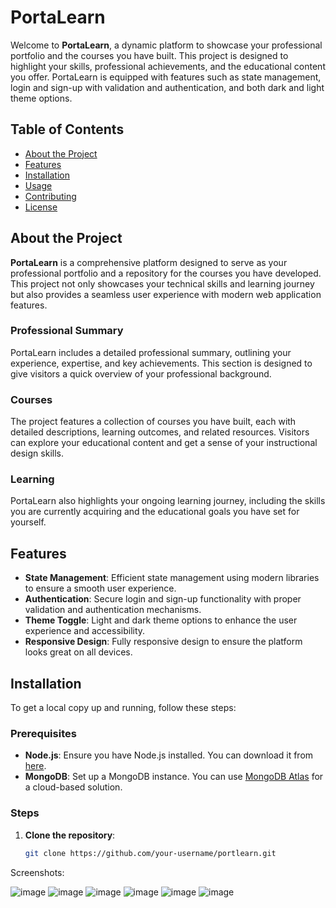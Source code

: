 # PortaLearn

Welcome to **PortaLearn**, a dynamic platform to showcase your professional portfolio and the courses you have built. This project is designed to highlight your skills, professional achievements, and the educational content you offer. PortaLearn is equipped with features such as state management, login and sign-up with validation and authentication, and both dark and light theme options.

## Table of Contents

- [About the Project](#about-the-project)
- [Features](#features)
- [Installation](#installation)
- [Usage](#usage)
- [Contributing](#contributing)
- [License](#license)

## About the Project

**PortaLearn** is a comprehensive platform designed to serve as your professional portfolio and a repository for the courses you have developed. This project not only showcases your technical skills and learning journey but also provides a seamless user experience with modern web application features.

### Professional Summary

PortaLearn includes a detailed professional summary, outlining your experience, expertise, and key achievements. This section is designed to give visitors a quick overview of your professional background.

### Courses

The project features a collection of courses you have built, each with detailed descriptions, learning outcomes, and related resources. Visitors can explore your educational content and get a sense of your instructional design skills.

### Learning

PortaLearn also highlights your ongoing learning journey, including the skills you are currently acquiring and the educational goals you have set for yourself.

## Features

- **State Management**: Efficient state management using modern libraries to ensure a smooth user experience.
- **Authentication**: Secure login and sign-up functionality with proper validation and authentication mechanisms.
- **Theme Toggle**: Light and dark theme options to enhance the user experience and accessibility.
- **Responsive Design**: Fully responsive design to ensure the platform looks great on all devices.

## Installation

To get a local copy up and running, follow these steps:

### Prerequisites

- **Node.js**: Ensure you have Node.js installed. You can download it from [here](https://nodejs.org/).
- **MongoDB**: Set up a MongoDB instance. You can use [MongoDB Atlas](https://www.mongodb.com/cloud/atlas) for a cloud-based solution.

### Steps

1. **Clone the repository**:
   ```sh
   git clone https://github.com/your-username/portlearn.git


Screenshots:

![image](https://github.com/Hariom-Singh786/PortaLearn/assets/91545175/320c9925-0d90-4879-b2ca-1639c2a2eb9d)
![image](https://github.com/Hariom-Singh786/PortaLearn/assets/91545175/27fda8b2-2d36-4c66-a2c5-0dab9b74cb9d)
![image](https://github.com/Hariom-Singh786/PortaLearn/assets/91545175/a52300db-4340-4f46-a01d-249f820f7a1c)
![image](https://github.com/Hariom-Singh786/PortaLearn/assets/91545175/8bad76f4-826a-4f96-8bd9-0fa60e2d11da)
![image](https://github.com/Hariom-Singh786/PortaLearn/assets/91545175/77272a73-80ed-4f91-b5a8-a00c196a94c2)
![image](https://github.com/Hariom-Singh786/PortaLearn/assets/91545175/8660ce7c-bdda-4e41-bc71-d4598040fa14)






